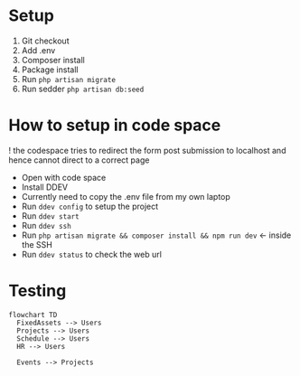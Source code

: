 # Setup
1. Git checkout
2. Add .env
3. Composer install
4. Package install
5. Run `php artisan migrate`
6. Run sedder `php artisan db:seed`


# How to setup in code space
! the codespace tries to redirect the form post submission to localhost and hence cannot direct to a correct page
- Open with code space
- Install DDEV
- Currently need to copy the .env file from my own laptop
- Run `ddev config` to setup the project
- Run `ddev start`
- Run `ddev ssh`
- Run `php artisan migrate && composer install && npm run dev` <- inside the SSH
- Run `ddev status` to check the web url



# Testing
```mermaid
flowchart TD
  FixedAssets --> Users
  Projects --> Users
  Schedule --> Users
  HR --> Users
  
  Events --> Projects
  
```

